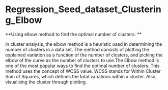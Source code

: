 # Regression_Seed_dataset_Clustering_Elbow

**Using elbow method to find the optimal number of clusters:  **

In cluster analysis, the elbow method is a heuristic used in determining the number of clusters in a data set. The method consists of plotting the explained variation as a function of the number of clusters, and picking the elbow of the curve as the number of clusters to use.The Elbow method is one of the most popular ways to find the optimal number of clusters. This method uses the concept of WCSS value. WCSS stands for Within Cluster Sum of Squares, which defines the total variations within a cluster. Also, visualising the cluster through plotting.
